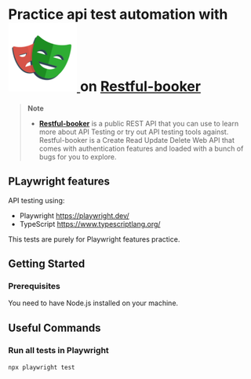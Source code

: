 <h1>
  Practice api test automation with <a href="https://playwright.dev/"> <img width="140" alt="Playwright Logo" src="https://raw.githubusercontent.com/github/explore/60cd2530141f67f07a947fa2d310c482e287e387/topics/playwright/playwright.png" /> </a> on <a href="https://restful-booker.herokuapp.com/apidoc/index.html#api-Booking-PartialUpdateBooking">Restful-booker</a>
</h1>

> **Note**
>
> +  **<a href="https://restful-booker.herokuapp.com/apidoc/index.html">Restful-booker</a>** is a public REST API that you can use to learn more about API Testing or try out API testing tools against. Restful-booker is a Create Read Update Delete Web API that comes with authentication features and loaded with a bunch of bugs for you to explore. 
>

## PLaywright features
API testing using:

- Playwright https://playwright.dev/
- TypeScript https://www.typescriptlang.org/

This tests are purely for Playwright features practice.


## Getting Started
### Prerequisites
You need to have Node.js installed on your machine.

## Useful Commands

### Run all tests in Playwright

```shell
npx playwright test
```
